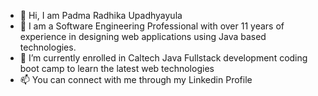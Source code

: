 - 👋 Hi, I am Padma Radhika Upadhyayula
- 👀 I am a Software Engineering Professional with over 11 years of experience in designing web applications using Java based technologies.
- 🌱 I’m currently enrolled in Caltech Java Fullstack development coding boot camp to learn the latest web technologies
- 📫 You can connect with me through my Linkedin Profile
  

<!---
PadmaRadhika/PadmaRadhika is a ✨ special ✨ repository because its `README.md` (this file) appears on your GitHub profile.
You can click the Preview link to take a look at your changes.
--->

